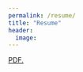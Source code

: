 ```yaml
---
permalink: /resume/
title: "Resume"
header:
  image: 
---
```

<a href="sinamhd9.github.io/_pages/sina_resume_update10302020.pdf" target="_blank">PDF.</a>
